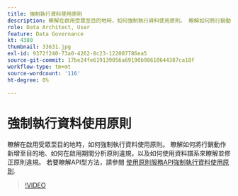```yaml
---
title: 強制執行資料使用原則
description: 瞭解在啟用受眾至目的地時，如何強制執行資料使用原則。 瞭解如何將行銷動作新增至目的地、如何在啟用期間分析原則違規，以及如何使用資料譜系來瞭解並修正原則違規。
role: Data Architect, User
feature: Data Governance
kt: 4380
thumbnail: 33631.jpg
exl-id: 9372f240-73a0-4262-8c23-122007786ea5
source-git-commit: 17be24fe619139056a69190b98610644387ca18f
workflow-type: tm+mt
source-wordcount: '116'
ht-degree: 0%

---
```


# 強制執行資料使用原則

瞭解在啟用受眾至目的地時，如何強制執行資料使用原則。 瞭解如何將行銷動作新增至目的地、如何在啟用期間分析原則違規，以及如何使用資料譜系來瞭解並修正原則違規。 若要瞭解API型方法，請參閱 [使用原則服務API強制執行資料使用原則](https://experienceleague.adobe.com/docs/experience-platform/data-governance/enforcement/api-enforcement.html).

>[!VIDEO](https://video.tv.adobe.com/v/33631?quality=12&learn=on)